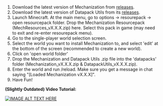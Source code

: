 1. Download the latest version of Mechanization from [releases](https://github.com/ImCoolYeah105/Mechanization/releases).
2. Download the latest version of Datapack Utils from its [releases](https://github.com/ImCoolYeah105/Datapack-Utilities/releases).
3. Launch Minecraft. At the main menu, go to options -> resourepack -> open resourcepack folder. Drop the Mechanization Resourcepack (MechResources_vX.X.X.zip) here. Select this pack in game (may need to exit and re-enter resourepack menu).
4. Go to the single-player world selection screen.
5. Select the world you want to install Mechanization to, and select 'edit' at the bottom of the screen (recommended to create a new world).
6. Click on 'open world folder'
7. Drop the Mechanization and Datapack Utils .zip file into the 'datapacks' folder (Mechanization_vX.X.X.zip & DatapackUtils_vX.X.X.zip).
8. Enter the world and run /reload. Make sure you get a message in chat saying "[Loaded Mechanization vX.X.X]".
9. Have Fun!

**(Slightly Outdated) Video Tutorial:**

[![IMAGE ALT TEXT HERE](https://img.youtube.com/vi/41PwOyYp6dI/0.jpg)](https://youtu.be/41PwOyYp6dI)